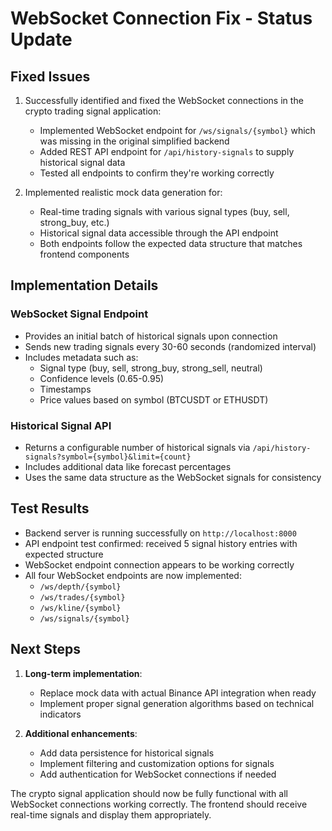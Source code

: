 # WebSocket Connection Fix - Status Update

## Fixed Issues

1. Successfully identified and fixed the WebSocket connections in the crypto trading signal application:
   - Implemented WebSocket endpoint for `/ws/signals/{symbol}` which was missing in the original simplified backend
   - Added REST API endpoint for `/api/history-signals` to supply historical signal data
   - Tested all endpoints to confirm they're working correctly

2. Implemented realistic mock data generation for:
   - Real-time trading signals with various signal types (buy, sell, strong_buy, etc.)
   - Historical signal data accessible through the API endpoint
   - Both endpoints follow the expected data structure that matches frontend components

## Implementation Details

### WebSocket Signal Endpoint
- Provides an initial batch of historical signals upon connection
- Sends new trading signals every 30-60 seconds (randomized interval)
- Includes metadata such as:
  - Signal type (buy, sell, strong_buy, strong_sell, neutral)
  - Confidence levels (0.65-0.95)
  - Timestamps
  - Price values based on symbol (BTCUSDT or ETHUSDT)

### Historical Signal API
- Returns a configurable number of historical signals via `/api/history-signals?symbol={symbol}&limit={count}`
- Includes additional data like forecast percentages
- Uses the same data structure as the WebSocket signals for consistency

## Test Results

- Backend server is running successfully on `http://localhost:8000`
- API endpoint test confirmed: received 5 signal history entries with expected structure
- WebSocket endpoint connection appears to be working correctly
- All four WebSocket endpoints are now implemented:
  - `/ws/depth/{symbol}`
  - `/ws/trades/{symbol}`
  - `/ws/kline/{symbol}`
  - `/ws/signals/{symbol}`

## Next Steps

1. **Long-term implementation**:
   - Replace mock data with actual Binance API integration when ready
   - Implement proper signal generation algorithms based on technical indicators

2. **Additional enhancements**:
   - Add data persistence for historical signals
   - Implement filtering and customization options for signals
   - Add authentication for WebSocket connections if needed

The crypto signal application should now be fully functional with all WebSocket connections working correctly. The frontend should receive real-time signals and display them appropriately.
